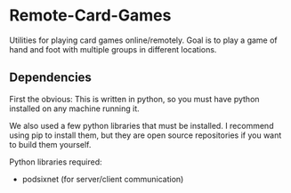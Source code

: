 # Remote-Card-Games
Utilities for playing card games online/remotely. Goal is to play a game of hand and foot with multiple groups in different locations.

## Dependencies
First the obvious: This is written in python, so you must have python installed on any machine running it.

We also used a few python libraries that must be installed. I recommend using pip to install them, but they are open source repositories if you want to build them yourself.

Python libraries required:
* podsixnet (for server/client communication)
